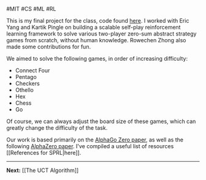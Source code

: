 #MIT #CS #ML #RL 

This is my final project for the class, code found [here](https://github.com/willwin4sure/sprl). I worked with Eric Yang and Kartik Pingle on building a scalable self-play reinforcement learning framework to solve various two-player zero-sum abstract strategy games from scratch, without human knowledge. Rowechen Zhong also made some contributions for fun.

We aimed to solve the following games, in order of increasing difficulty:

* Connect Four
* Pentago
* Checkers
* Othello
* Hex
* Chess
* Go

Of course, we can always adjust the board size of these games, which can greatly change the difficulty of the task.

Our work is based primarily on the [AlphaGo Zero paper](https://www.nature.com/articles/nature24270), as well as the following [AlphaZero paper](https://arxiv.org/abs/1712.01815). I've compiled a useful list of resources [[References for SPRL|here]].

---

**Next:** [[The UCT Algorithm]]

